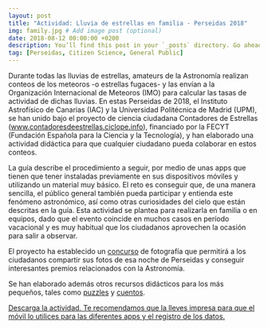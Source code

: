```yaml
---
layout: post
title: "Actividad: Lluvia de estrellas en familia - Perseidas 2018"
img: family.jpg # Add image post (optional)
date: 2018-08-12 00:00:00 +0200
description: You’ll find this post in your `_posts` directory. Go ahead and edit it and re-build the site to see your changes. # Add post description (optional)
tag: [Perseidas, Citizen Science, General Public]
---
```

Durante todas las lluvias de estrellas, amateurs de la Astronomía realizan conteos de los meteoros -o estrellas fugaces- y las envían a la Organización Internacional de Meteoros (IMO) para calcular las tasas de actividad de dichas lluvias. En estas Perseidas de 2018, el Instituto Astrofísico de Canarias (IAC) y la Universidad Politécnica de Madrid (UPM), se han unido bajo el proyecto de ciencia ciudadana Contadores de Estrellas (www.contadoresdeestrellas.ciclope.info), financiado por la FECYT (Fundación Española para la Ciencia y la Tecnología), y han elaborado una actividad didáctica para que cualquier ciudadano pueda colaborar en estos conteos.

La guía describe el procedimiento a seguir, por medio de unas apps que tienen que tener instaladas previamente en sus dispositivos móviles y utilizando un material muy básico. El reto es conseguir que, de una manera sencilla, el público general también pueda participar y entienda este fenómeno astronómico, así como otras curiosidades del cielo que están descritas en la guía. Esta actividad se plantea para realizarla en familia o en equipos, dado que el evento coincide en muchos casos en período vacacional y es muy habitual que los ciudadanos aprovechen la ocasión para salir a observar.

El proyecto ha establecido un [concurso](/concurso-fotografia/) de fotografía que permitirá a los ciudadanos compartir sus fotos de esa noche de Perseidas y conseguir interesantes premios relacionados con la Astronomía.

Se han elaborado además otros recursos didácticos para los más pequeños, tales como [puzzles](/puzzle/) y [cuentos](cuentos).

[Descarga la actividad. Te recomendamos que la lleves impresa para que el móvil lo utilices para las diferentes apps y el registro de los datos.](../assets/docs/actividad-didactica-perseidas-familia.pdf)
